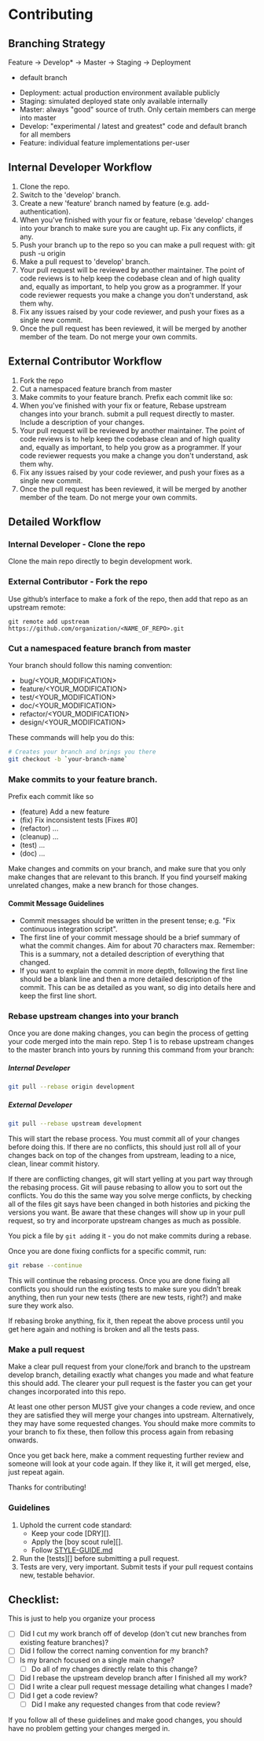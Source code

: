 # Contributing

## Branching Strategy

Feature -> Develop* -> Master -> Staging -> Deployment
* default branch

- Deployment: actual production environment available publicly
- Staging: simulated deployed state only available internally
- Master: always "good" source of truth. Only certain members can merge into master
- Develop: "experimental / latest and greatest" code and default branch for all members
- Feature: individual feature implementations per-user

## Internal Developer Workflow

1. Clone the repo.
2. Switch to the 'develop' branch.
3. Create a new 'feature' branch named by feature (e.g. add-authentication).
4. When you've finished with your fix or feature, rebase 'develop' changes into your branch to make sure you are caught up. Fix any conflicts, if any.
5. Push your branch up to the repo so you can make a pull request with: git push -u origin <your-branch-name>
6. Make a pull request to 'develop' branch.
7. Your pull request will be reviewed by another maintainer. The point of code reviews is to help keep the codebase clean and of high quality and, equally as important, to help you grow as a programmer. If your code reviewer requests you make a change you don't understand, ask them why.
8. Fix any issues raised by your code reviewer, and push your fixes as a single new commit.
9. Once the pull request has been reviewed, it will be merged by another member of the team. Do not merge your own commits.

## External Contributor Workflow

1. Fork the repo
2. Cut a namespaced feature branch from master
3. Make commits to your feature branch. Prefix each commit like so:
4. When you've finished with your fix or feature, Rebase upstream changes into your branch. submit a pull request directly to master. Include a description of your changes.
5. Your pull request will be reviewed by another maintainer. The point of code reviews is to help keep the codebase clean and of high quality and, equally as important, to help you grow as a programmer. If your code reviewer requests you make a change you don't understand, ask them why.
6. Fix any issues raised by your code reviewer, and push your fixes as a single new commit.
7. Once the pull request has been reviewed, it will be merged by another member of the team. Do not merge your own commits.

## Detailed Workflow

### Internal Developer - Clone the repo

Clone the main repo directly to begin development work.

### External Contributor - Fork the repo

Use github’s interface to make a fork of the repo, then add that repo as an upstream remote:

```
git remote add upstream https://github.com/organization/<NAME_OF_REPO>.git
```

### Cut a namespaced feature branch from master

Your branch should follow this naming convention:
  - bug/<YOUR_MODIFICATION>
  - feature/<YOUR_MODIFICATION>
  - test/<YOUR_MODIFICATION>
  - doc/<YOUR_MODIFICATION>
  - refactor/<YOUR_MODIFICATION>
  - design/<YOUR_MODIFICATION>

These commands will help you do this:

``` bash
# Creates your branch and brings you there
git checkout -b `your-branch-name`
```

### Make commits to your feature branch.

Prefix each commit like so
  - (feature) Add a new feature
  - (fix) Fix inconsistent tests [Fixes #0]
  - (refactor) ...
  - (cleanup) ...
  - (test) ...
  - (doc) ...

Make changes and commits on your branch, and make sure that you
only make changes that are relevant to this branch. If you find
yourself making unrelated changes, make a new branch for those
changes.

#### Commit Message Guidelines

- Commit messages should be written in the present tense; e.g. "Fix continuous integration script".
- The first line of your commit message should be a brief summary of what the commit changes. Aim for about 70 characters max. Remember: This is a summary, not a detailed description of everything that changed.
- If you want to explain the commit in more depth, following the first line should be a blank line and then a more detailed description of the commit. This can be as detailed as you want, so dig into details here and keep the first line short.

### Rebase upstream changes into your branch

Once you are done making changes, you can begin the process of getting
your code merged into the main repo. Step 1 is to rebase upstream
changes to the master branch into yours by running this command
from your branch:

##### Internal Developer
```bash
git pull --rebase origin development
```

##### External Developer
```bash
git pull --rebase upstream development
```

This will start the rebase process. You must commit all of your changes
before doing this. If there are no conflicts, this should just roll all
of your changes back on top of the changes from upstream, leading to a
nice, clean, linear commit history.

If there are conflicting changes, git will start yelling at you part way
through the rebasing process. Git will pause rebasing to allow you to sort
out the conflicts. You do this the same way you solve merge conflicts,
by checking all of the files git says have been changed in both histories
and picking the versions you want. Be aware that these changes will show
up in your pull request, so try and incorporate upstream changes as much
as possible.

You pick a file by `git add`ing it - you do not make commits during a
rebase.

Once you are done fixing conflicts for a specific commit, run:

```bash
git rebase --continue
```

This will continue the rebasing process. Once you are done fixing all
conflicts you should run the existing tests to make sure you didn’t break
anything, then run your new tests (there are new tests, right?) and
make sure they work also.

If rebasing broke anything, fix it, then repeat the above process until
you get here again and nothing is broken and all the tests pass.

### Make a pull request

Make a clear pull request from your clone/fork and branch to the upstream develop
branch, detailing exactly what changes you made and what feature this
should add. The clearer your pull request is the faster you can get
your changes incorporated into this repo.

At least one other person MUST give your changes a code review, and once
they are satisfied they will merge your changes into upstream. Alternatively,
they may have some requested changes. You should make more commits to your
branch to fix these, then follow this process again from rebasing onwards.

Once you get back here, make a comment requesting further review and
someone will look at your code again. If they like it, it will get merged,
else, just repeat again.

Thanks for contributing!

### Guidelines

1. Uphold the current code standard:
    - Keep your code [DRY][].
    - Apply the [boy scout rule][].
    - Follow [STYLE-GUIDE.md](STYLE-GUIDE.md)
1. Run the [tests][] before submitting a pull request.
1. Tests are very, very important. Submit tests if your pull request contains
   new, testable behavior.

## Checklist:

This is just to help you organize your process

- [ ] Did I cut my work branch off of develop (don't cut new branches from existing feature branches)?
- [ ] Did I follow the correct naming convention for my branch?
- [ ] Is my branch focused on a single main change?
  - [ ] Do all of my changes directly relate to this change?
- [ ] Did I rebase the upstream develop branch after I finished all my
  work?
- [ ] Did I write a clear pull request message detailing what changes I made?
- [ ] Did I get a code review?
  - [ ] Did I make any requested changes from that code review?

If you follow all of these guidelines and make good changes, you should have
no problem getting your changes merged in.
